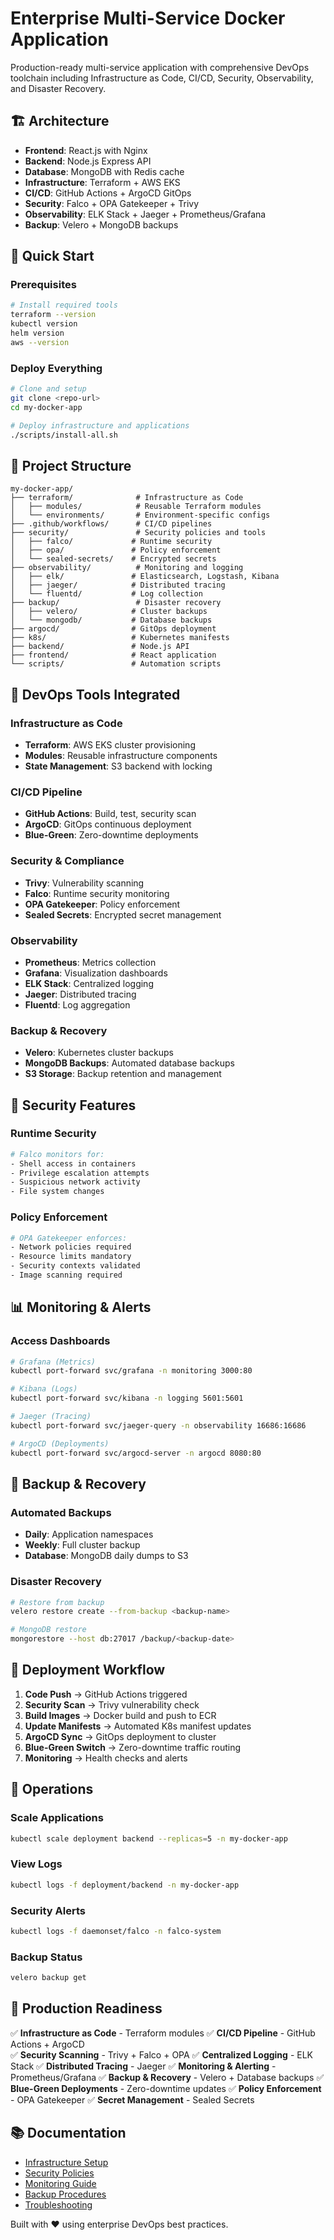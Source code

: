 # Enterprise Multi-Service Docker Application

Production-ready multi-service application with comprehensive DevOps toolchain including Infrastructure as Code, CI/CD, Security, Observability, and Disaster Recovery.

## 🏗️ Architecture

- **Frontend**: React.js with Nginx
- **Backend**: Node.js Express API
- **Database**: MongoDB with Redis cache
- **Infrastructure**: Terraform + AWS EKS
- **CI/CD**: GitHub Actions + ArgoCD GitOps
- **Security**: Falco + OPA Gatekeeper + Trivy
- **Observability**: ELK Stack + Jaeger + Prometheus/Grafana
- **Backup**: Velero + MongoDB backups

## 🚀 Quick Start

### Prerequisites
```bash
# Install required tools
terraform --version
kubectl version
helm version
aws --version
```

### Deploy Everything
```bash
# Clone and setup
git clone <repo-url>
cd my-docker-app

# Deploy infrastructure and applications
./scripts/install-all.sh
```

## 📁 Project Structure

```
my-docker-app/
├── terraform/              # Infrastructure as Code
│   ├── modules/            # Reusable Terraform modules
│   └── environments/       # Environment-specific configs
├── .github/workflows/      # CI/CD pipelines
├── security/               # Security policies and tools
│   ├── falco/             # Runtime security
│   ├── opa/               # Policy enforcement
│   └── sealed-secrets/    # Encrypted secrets
├── observability/          # Monitoring and logging
│   ├── elk/               # Elasticsearch, Logstash, Kibana
│   ├── jaeger/            # Distributed tracing
│   └── fluentd/           # Log collection
├── backup/                 # Disaster recovery
│   ├── velero/            # Cluster backups
│   └── mongodb/           # Database backups
├── argocd/                # GitOps deployment
├── k8s/                   # Kubernetes manifests
├── backend/               # Node.js API
├── frontend/              # React application
└── scripts/               # Automation scripts
```

## 🔧 DevOps Tools Integrated

### Infrastructure as Code
- **Terraform**: AWS EKS cluster provisioning
- **Modules**: Reusable infrastructure components
- **State Management**: S3 backend with locking

### CI/CD Pipeline
- **GitHub Actions**: Build, test, security scan
- **ArgoCD**: GitOps continuous deployment
- **Blue-Green**: Zero-downtime deployments

### Security & Compliance
- **Trivy**: Vulnerability scanning
- **Falco**: Runtime security monitoring
- **OPA Gatekeeper**: Policy enforcement
- **Sealed Secrets**: Encrypted secret management

### Observability
- **Prometheus**: Metrics collection
- **Grafana**: Visualization dashboards
- **ELK Stack**: Centralized logging
- **Jaeger**: Distributed tracing
- **Fluentd**: Log aggregation

### Backup & Recovery
- **Velero**: Kubernetes cluster backups
- **MongoDB Backups**: Automated database backups
- **S3 Storage**: Backup retention and management

## 🔐 Security Features

### Runtime Security
```bash
# Falco monitors for:
- Shell access in containers
- Privilege escalation attempts
- Suspicious network activity
- File system changes
```

### Policy Enforcement
```bash
# OPA Gatekeeper enforces:
- Network policies required
- Resource limits mandatory
- Security contexts validated
- Image scanning required
```

## 📊 Monitoring & Alerts

### Access Dashboards
```bash
# Grafana (Metrics)
kubectl port-forward svc/grafana -n monitoring 3000:80

# Kibana (Logs)
kubectl port-forward svc/kibana -n logging 5601:5601

# Jaeger (Tracing)
kubectl port-forward svc/jaeger-query -n observability 16686:16686

# ArgoCD (Deployments)
kubectl port-forward svc/argocd-server -n argocd 8080:80
```

## 💾 Backup & Recovery

### Automated Backups
- **Daily**: Application namespaces
- **Weekly**: Full cluster backup
- **Database**: MongoDB daily dumps to S3

### Disaster Recovery
```bash
# Restore from backup
velero restore create --from-backup <backup-name>

# MongoDB restore
mongorestore --host db:27017 /backup/<backup-date>
```

## 🚀 Deployment Workflow

1. **Code Push** → GitHub Actions triggered
2. **Security Scan** → Trivy vulnerability check
3. **Build Images** → Docker build and push to ECR
4. **Update Manifests** → Automated K8s manifest updates
5. **ArgoCD Sync** → GitOps deployment to cluster
6. **Blue-Green Switch** → Zero-downtime traffic routing
7. **Monitoring** → Health checks and alerts

## 🔧 Operations

### Scale Applications
```bash
kubectl scale deployment backend --replicas=5 -n my-docker-app
```

### View Logs
```bash
kubectl logs -f deployment/backend -n my-docker-app
```

### Security Alerts
```bash
kubectl logs -f daemonset/falco -n falco-system
```

### Backup Status
```bash
velero backup get
```

## 🎯 Production Readiness

✅ **Infrastructure as Code** - Terraform modules
✅ **CI/CD Pipeline** - GitHub Actions + ArgoCD  
✅ **Security Scanning** - Trivy + Falco + OPA
✅ **Centralized Logging** - ELK Stack
✅ **Distributed Tracing** - Jaeger
✅ **Monitoring & Alerting** - Prometheus/Grafana
✅ **Backup & Recovery** - Velero + Database backups
✅ **Blue-Green Deployments** - Zero-downtime updates
✅ **Policy Enforcement** - OPA Gatekeeper
✅ **Secret Management** - Sealed Secrets

## 📚 Documentation

- [Infrastructure Setup](terraform/README.md)
- [Security Policies](security/README.md)
- [Monitoring Guide](observability/README.md)
- [Backup Procedures](backup/README.md)
- [Troubleshooting](docs/troubleshooting.md)

Built with ❤️ using enterprise DevOps best practices.
